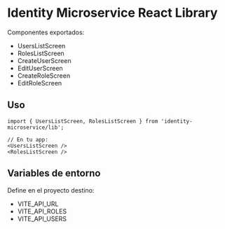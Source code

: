 # Identity Microservice React Library

Componentes exportados:
- UsersListScreen
- RolesListScreen
- CreateUserScreen
- EditUserScreen
- CreateRoleScreen
- EditRoleScreen

## Uso

```tsx
import { UsersListScreen, RolesListScreen } from 'identity-microservice/lib';

// En tu app:
<UsersListScreen />
<RolesListScreen />
```

## Variables de entorno
Define en el proyecto destino:
- VITE_API_URL
- VITE_API_ROLES
- VITE_API_USERS
